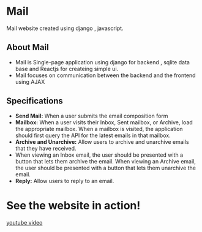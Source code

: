 # Mail
Mail website created using django , javascript.

## About Mail
* Mail is Single-page application using  django for backend , sqlite data base and Reactjs for createing simple ui.
* Mail focuses on communication between the backend and the frontend using AJAX


## Specifications 

* **Send Mail:** When a user submits the email composition form
* **Mailbox:** When a user visits their Inbox, Sent mailbox, or Archive, load the appropriate mailbox.
When a mailbox is visited, the application should first query the API for the latest emails in that mailbox.
* **Archive and Unarchive:** Allow users to archive and unarchive emails that they have received.
* When viewing an Inbox email, the user should be presented with a button that lets them archive the email. When viewing an Archive email, the user should be presented with a button that lets them unarchive the email.  
* **Reply:** Allow users to reply to an email.


# See the website in action! 
[youtube video](https://www.youtube.com/watch?v=LYaRDwVi4SI)
